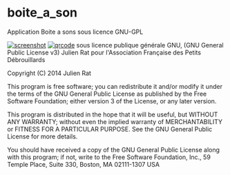 boite_a_son
===========

Application Boite a sons sous licence GNU-GPL

[![screenshot](https://raw.github.com/julienrat/boite_a_son/master/screenshot.png)](#features) 
[![qrcode](https://raw.github.com/julienrat/boite_a_son/master/qrcode.png)](#features) 
sous licence publique générale GNU, (GNU General Public License v3) Julien Rat pour l'Association Française des Petits Débrouillards

Copyright (C) 2014 Julien Rat

This program is free software; you can redistribute it and/or modify it under the terms of the GNU General Public License as published by the Free Software Foundation; either version 3 of the License, or any later version.

This program is distributed in the hope that it will be useful, but WITHOUT ANY WARRANTY; without even the implied warranty of MERCHANTABILITY or FITNESS FOR A PARTICULAR PURPOSE. See the GNU General Public License for more details.

You should have received a copy of the GNU General Public License along with this program; if not, write to the Free Software Foundation, Inc., 59 Temple Place, Suite 330, Boston, MA 02111-1307 USA
